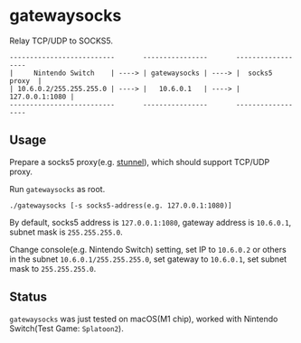 gatewaysocks
============

Relay TCP/UDP to SOCKS5.

    --------------------------       ----------------       ------------------
    |     Nintendo Switch    | ----> | gatewaysocks | ----> |  socks5 proxy  |
    | 10.6.0.2/255.255.255.0 | ----> |   10.6.0.1   | ----> | 127.0.0.1:1080 |
    --------------------------       ----------------       ------------------

Usage
-----

Prepare a socks5 proxy(e.g. [stunnel](https://github.com/airtrack/stunnel)), which should support TCP/UDP proxy.

Run `gatewaysocks` as root.

    ./gatewaysocks [-s socks5-address(e.g. 127.0.0.1:1080)]

By default, socks5 address is `127.0.0.1:1080`, gateway address is `10.6.0.1`, subnet mask is `255.255.255.0`.

Change console(e.g. Nintendo Switch) setting, set IP to `10.6.0.2` or others in the subnet `10.6.0.1/255.255.255.0`, set gateway to `10.6.0.1`, set subnet mask to `255.255.255.0`.

Status
------
`gatewaysocks` was just tested on macOS(M1 chip), worked with Nintendo Switch(Test Game: `Splatoon2`).
